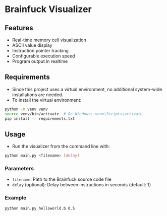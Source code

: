 # Brainfuck Visualizer

## Features

- Real-time memory cell visualization
- ASCII value display
- Instruction pointer tracking
- Configurable execution speed
- Program output in realtime

## Requirements

- Since this project uses a virtual environment, no additional system-wide installations are needed.
- To install the virtual environment:

```bash
python -m venv venv
source venv/bin/activate  # On Windows: venv\Scripts\activate
pip install -r requirements.txt
```

## Usage

- Run the visualizer from the command line with:

```bash
python main.py <filename> [delay]
```

### Parameters

- `filename`: Path to the Brainfuck source code file
- `delay` (optional): Delay between instructions in seconds (default: 1)

### Example

```bash
python main.py helloworld.b 0.5
```
